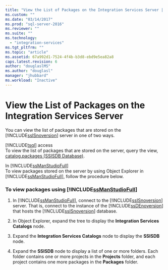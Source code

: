 ```yaml
---
title: "View the List of Packages on the Integration Services Server | Microsoft Docs"
ms.custom: ""
ms.date: "03/14/2017"
ms.prod: "sql-server-2016"
ms.reviewer: ""
ms.suite: ""
ms.technology: 
  - "integration-services"
ms.tgt_pltfrm: ""
ms.topic: "article"
ms.assetid: 67a992d1-7524-4f4b-b3d8-ebd9e5ea82a8
caps.latest.revision: 6
author: "douglaslMS"
ms.author: "douglasl"
manager: "jhubbard"
ms.workload: "Inactive"
---
```

# View the List of Packages on the Integration Services Server
  You can view the list of packages that are stored on the [!INCLUDE[ssISnoversion](../../includes/ssisnoversion-md.md)] server in one of two ways.  
  
 [!INCLUDE[tsql](../../includes/tsql-md.md)] access  
 To view the list of packages that are stored on the server, query the view, [catalog.packages &#40;SSISDB Database&#41;](../../integration-services/system-views/catalog-packages-ssisdb-database.md).  
  
 In [!INCLUDE[ssManStudioFull](../../includes/ssmanstudiofull-md.md)]  
 To view packages stored on the server by using Object Explorer in [!INCLUDE[ssManStudioFull](../../includes/ssmanstudiofull-md.md)], follow the procedure below.  
  
### To view packages using [!INCLUDE[ssManStudioFull](../../includes/ssmanstudiofull-md.md)]  
  
1.  In [!INCLUDE[ssManStudioFull](../../includes/ssmanstudiofull-md.md)], connect to the [!INCLUDE[ssISnoversion](../../includes/ssisnoversion-md.md)] server. That is, connect to the instance of the [!INCLUDE[ssDEnoversion](../../includes/ssdenoversion-md.md)] that hosts the [!INCLUDE[ssISnoversion](../../includes/ssisnoversion-md.md)] database.  
  
2.  In Object Explorer, expand the tree to display the **Integration Services Catalogs** node.  
  
3.  Expand the **Integration Services Catalogs** node to display the **SSISDB** node.  
  
4.  Expand the **SSISDB** node to display a list of one or more folders. Each folder contains one or more projects in the **Projects** folder, and each project contains one more packages in the **Packages** folder.  
  
  
